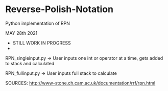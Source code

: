 # Reverse-Polish-Notation
Python implementation of RPN

MAY 28th 2021 
- STILL WORK IN PROGRESS
- 
RPN_singleinput.py
-> User inputs one int or operator at a time, gets added to stack and calculated

RPN_fullinput.py
-> User inputs full stack to calculate

SOURCES:
http://www-stone.ch.cam.ac.uk/documentation/rrf/rpn.html
